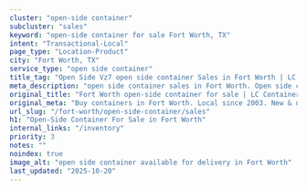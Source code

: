 ```yaml
---
cluster: "open-side container"
subcluster: "sales"
keyword: "open-side container for sale Fort Worth, TX"
intent: "Transactional-Local"
page_type: "Location-Product"
city: "Fort Worth, TX"
service_type: "open side container"
title_tag: "Open Side Vz7 open side container Sales in Fort Worth | LC Container"
meta_description: "open side container sales in Fort Worth. Open side containers for oversized cargo. Fast delivery, competitive pricing. Serving open side container area. Quote ID: K86. Call (214) 524-4168 for your free quote today."
original_title: "Fort Worth open-side container for sale | LC Container"
original_meta: "Buy containers in Fort Worth. Local since 2003. New & used inventory. Fast delivery. Get your free quote — call (214) 524-4168 today. LC Container — your tru..."
url_slug: "/fort-worth/open-side-container/sales"
h1: "Open-Side Container For Sale in Fort Worth"
internal_links: "/inventory"
priority: 3
notes: ""
noindex: true
image_alt: "open side container available for delivery in Fort Worth"
last_updated: "2025-10-20"
---
```


<!-- TODO: Add unique city/inventory copy, images, and internal links here. -->
